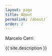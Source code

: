 ```yaml
---
layout: page
title: About
permalink: /about/
order: 2
---
```


Marcelo Cerri

{{ site.description }}
